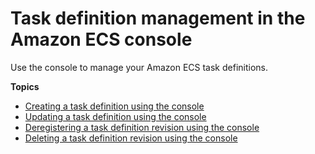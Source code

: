 # Task definition management in the Amazon ECS console<a name="available-task-definition-actions"></a>

Use the console to manage your Amazon ECS task definitions\.

**Topics**
+ [Creating a task definition using the console](create-task-definition.md)
+ [Updating a task definition using the console](update-task-definition-console-v2.md)
+ [Deregistering a task definition revision using the console](deregister-task-definition-v2.md)
+ [Deleting a task definition revision using the console](delete-task-definition-v2.md)